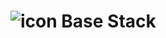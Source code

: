 # ![][stack] Base Stack

[stack]: https://raw.githubusercontent.com/neobip/shellStack/9e16cda784a8da92336c3f090f1974c26d256c3a/media/-stack.svg "icon"
